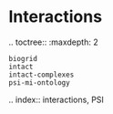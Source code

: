 Interactions
================================


.. toctree::
    :maxdepth: 2

    biogrid
    intact
    intact-complexes
    psi-mi-ontology

.. index:: interactions, PSI
